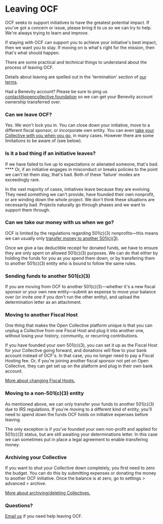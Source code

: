 # Leaving OCF

OCF seeks to support initiatives to have the greatest potential impact. If you've got a concern or issue, please bring it to us so we can try to help. We're always trying to learn and improve.

If staying with OCF can support you to achieve your initiative's best impact, then we want you to stay. If moving on is what's right for the mission, then that's what should happen.&#x20;

There are some practical and technical things to understand about the process of leaving OCF.

Details about leaving are spelled out in the 'termination' section of [our terms](https://opencollective.com/foundation/terms).

Had a Benevity account? Please be sure to ping us contact@opencollective.foundation so we can get your Benevity account ownership transferred over.

### Can we leave OCF?

Yes. We won't lock you in. You can close down your initiative, move to a different fiscal sponsor, or incorporate own entity. You can even [take your Collective with you when you go](leaving-ocf.md#undefined), in many cases. However there are some limitations to be aware of (see below).

### Is it a bad thing if an initiative leaves?

If we have failed to live up to expectations or alienated someone, that's bad. **** Or, if an initiative engages in misconduct or breaks policies to the point we can't let them stay, that's bad. Both of these 'failure' modes are exceedingly rare.

In the vast majority of cases, initiatives leave because they are evolving. They need something we can't provide, have founded their own nonprofit, or are winding down the whole project. We don't think these situations are necessarily bad. Projects naturally go through phases and we want to support them through.

### Can we take our money with us when we go?

OCF is limited by the regulations regarding 501(c)(3) nonprofits—this means we can usually only [transfer money to another 501(c)(3)](leaving-ocf.md#undefined).&#x20;

Once we give a tax deductible receipt for donated funds, we have to ensure they are only spent on allowed 501(c)(3) purposes. We can do that either by holding the funds for you as you spend them down, or by transfering them to another 501(c)(3) entity who is bound to follow the same rules.

### Sending funds to another 501(c)(3)

If you are moving from OCF to another 501(c)(3)—whether it's a new fiscal sponsor or your own new entity—submit an expense to move your balance over (or invite one if you don't run the other entity), and upload the determination letter as an attachment.

### **Moving to another Fiscal Host**

One thing that makes the Open Collective platform unique is that you can unplug a Collective from one Fiscal Host and plug it into another one, without losing your history, community, or recurring contributions.

If you have founded your own 501(c)(3), you can set it up as the Fiscal Host for your Collective going forward, and donations will flow to your bank account instead of OCF's. In that case, you no longer need to pay a Fiscal Hosting fee. Or, if you're joining another fiscal sponsor not yet on Open Collective, they can get set up on the platform and plug in their own bank account.

[More about changing Fiscal Hosts.](https://docs.opencollective.com/help/collectives/change-fiscal-host)

### Moving to a non-501(c)(3) entity

As mentioned above, we can only transfer your funds to another 501(c)(3) due to IRS regulations. If you're moving to a different kind of entity, you'll need to spend down the funds OCF holds on initiative expenses before leaving.

The only exception is if you've founded your own non-profit and applied for 501(c)(3) status, but are still awaiting your determinations letter. In this case we can sometimes put in place a legal agreement to enable transfering money.

### Archiving your Collective

If you want to shut your Collective down completely, you first need to zero the budget. You can do this by submitting expenses or donating the money to another OCF initiative. Once the balance is at zero, go to settings > advanced > archive.

[More about archiving/deleting Collectives.](https://docs.opencollective.com/help/collectives/collective-settings/closing-a-collective)

### **Questions?**

[Email us](mailto:ctact@opencollective.foundation) if you need help leaving OCF.
